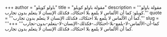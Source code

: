 +++
author = "باولو كويلو"
title = "مقولة باولو كويلو"
description = '''مقولة باولو كويلو: كما أن الألماس لا يلمع بلا احتكاك، فكذلك الإنسان لا يتعلم بدون تجارب.'''
quote = '''كما أن الألماس لا يلمع بلا احتكاك، فكذلك الإنسان لا يتعلم بدون تجارب.'''
slug = '''كما-أن-الألماس-لا-يلمع-بلا-احتكاك،-فكذلك-الإنسان-لا-يتعلم-بدون-تجارب'''
+++
كما أن الألماس لا يلمع بلا احتكاك، فكذلك الإنسان لا يتعلم بدون تجارب.
